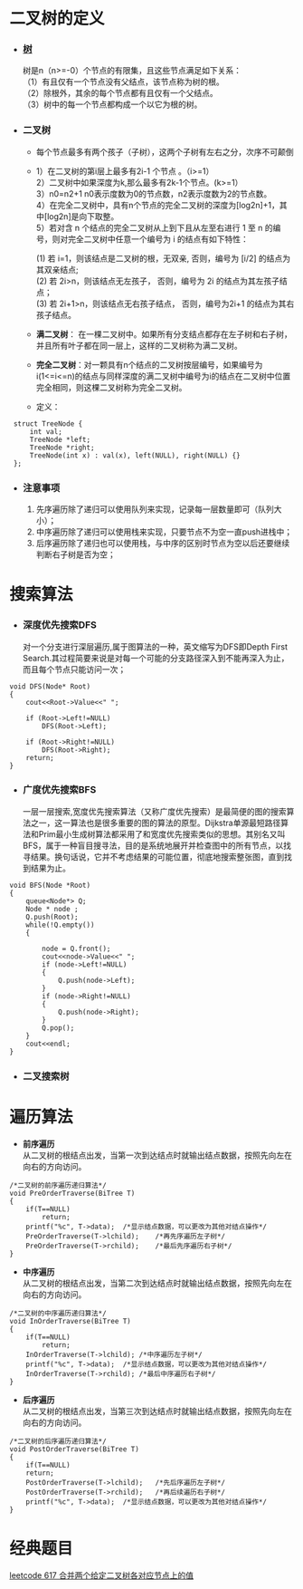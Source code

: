 # 二叉树的定义
- ### [树](https://www.jianshu.com/p/bf73c8d50dc2)
  树是n（n>=-0）个节点的有限集，且这些节点满足如下关系：  
 （1）有且仅有一个节点没有父结点，该节点称为树的根。  
 （2）除根外，其余的每个节点都有且仅有一个父结点。  
 （3）树中的每一个节点都构成一个以它为根的树。
- ### 二叉树
  - 每个节点最多有两个孩子（子树），这两个子树有左右之分，次序不可颠倒
  - 1）在二叉树的第i层上最多有2i-1 个节点 。（i>=1）  
    2）二叉树中如果深度为k,那么最多有2k-1个节点。(k>=1）  
    3）n0=n2+1 n0表示度数为0的节点数，n2表示度数为2的节点数。  
    4）在完全二叉树中，具有n个节点的完全二叉树的深度为[log2n]+1，其中[log2n]是向下取整。  
    5）若对含 n 个结点的完全二叉树从上到下且从左至右进行 1 至 n 的编号，则对完全二叉树中任意一个编号为 i 的结点有如下特性：

       (1) 若 i=1，则该结点是二叉树的根，无双亲, 否则，编号为 [i/2] 的结点为其双亲结点;  
       (2) 若 2i>n，则该结点无左孩子， 否则，编号为 2i 的结点为其左孩子结点；  
       (3) 若 2i+1>n，则该结点无右孩子结点， 否则，编号为2i+1 的结点为其右孩子结点。 
  - **满二叉树**： 在一棵二叉树中。如果所有分支结点都存在左子树和右子树，并且所有叶子都在同一层上，这样的二叉树称为满二叉树。
  - **完全二叉树**：对一颗具有n个结点的二叉树按层编号，如果编号为i(1<=i<=n)的结点与同样深度的满二叉树中编号为i的结点在二叉树中位置完全相同，则这棵二叉树称为完全二叉树。
  - 定义： 
```
 struct TreeNode {
     int val;
     TreeNode *left;
     TreeNode *right;
     TreeNode(int x) : val(x), left(NULL), right(NULL) {}
 };
```
- ### 注意事项
  1. 先序遍历除了递归可以使用队列来实现，记录每一层数量即可（队列大小）；
  2. 中序遍历除了递归可以使用栈来实现，只要节点不为空一直push进栈中；
  3. 后序遍历除了递归也可以使用栈，与中序的区别时节点为空以后还要继续判断右子树是否为空；

# 搜索算法
- ### 深度优先搜索DFS
  对一个分支进行深层遍历,属于图算法的一种，英文缩写为DFS即Depth First Search.其过程简要来说是对每一个可能的分支路径深入到不能再深入为止，而且每个节点只能访问一次；
```
void DFS(Node* Root)
{
    cout<<Root->Value<<" ";

    if (Root->Left!=NULL)
        DFS(Root->Left);

    if (Root->Right!=NULL)
        DFS(Root->Right);
    return;
}
```
- ### 广度优先搜索BFS
  一层一层搜索,宽度优先搜索算法（又称广度优先搜索）是最简便的图的搜索算法之一，这一算法也是很多重要的图的算法的原型。Dijkstra单源最短路径算法和Prim最小生成树算法都采用了和宽度优先搜索类似的思想。其别名又叫BFS，属于一种盲目搜寻法，目的是系统地展开并检查图中的所有节点，以找寻结果。换句话说，它并不考虑结果的可能位置，彻底地搜索整张图，直到找到结果为止。
```
void BFS(Node *Root)
{
    queue<Node*> Q;
    Node * node ;
    Q.push(Root);
    while(!Q.empty())
    {

        node = Q.front();
        cout<<node->Value<<" ";
        if (node->Left!=NULL)
        {
            Q.push(node->Left);
        }
        if (node->Right!=NULL)
        {
            Q.push(node->Right);
        }
        Q.pop();
    }
    cout<<endl;
}
```
- ### 二叉搜索树
# 遍历算法
- **前序遍历**  
  从二叉树的根结点出发，当第一次到达结点时就输出结点数据，按照先向左在向右的方向访问。
```
/*二叉树的前序遍历递归算法*/
void PreOrderTraverse(BiTree T)
{
    if(T==NULL)
    	return;
    printf("%c", T->data);  /*显示结点数据，可以更改为其他对结点操作*/
    PreOrderTraverse(T->lchild);    /*再先序遍历左子树*/
    PreOrderTraverse(T->rchild);    /*最后先序遍历右子树*/
}
```
- **中序遍历**  
  从二叉树的根结点出发，当第二次到达结点时就输出结点数据，按照先向左在向右的方向访问。
```
/*二叉树的中序遍历递归算法*/
void InOrderTraverse(BiTree T)
{
    if(T==NULL)
    	return;
    InOrderTraverse(T->lchild); /*中序遍历左子树*/
    printf("%c", T->data);  /*显示结点数据，可以更改为其他对结点操作*/
    InOrderTraverse(T->rchild); /*最后中序遍历右子树*/
}
```
- **后序遍历**  
  从二叉树的根结点出发，当第三次到达结点时就输出结点数据，按照先向左在向右的方向访问。
```
/*二叉树的后序遍历递归算法*/
void PostOrderTraverse(BiTree T)
{
    if(T==NULL)
    return;
    PostOrderTraverse(T->lchild);   /*先后序遍历左子树*/
    PostOrderTraverse(T->rchild);   /*再后续遍历右子树*/
    printf("%c", T->data);  /*显示结点数据，可以更改为其他对结点操作*/
}
```


# 经典题目
[leetcode 617 合并两个给定二叉树各对应节点上的值](E:/English/GitHub_test/wal_destiny/leetcode/617-Merge-Two-Binary-Trees.md)
